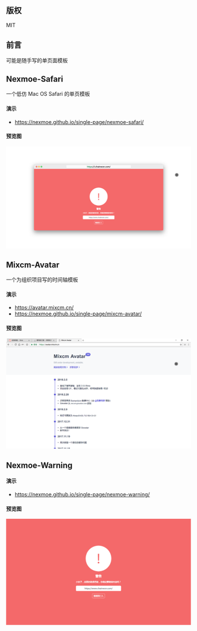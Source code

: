 ## 版权 
MIT

## 前言
可能是随手写的单页面模板


## Nexmoe-Safari
一个低仿 Mac OS Safari 的单页模板

#### 演示
- https://nexmoe.github.io/single-page/nexmoe-safari/

#### 预览图
![nexmoe-safari](/cover/2018-04-20_23-06-59.png)

## Mixcm-Avatar
一个为组织项目写的时间轴模板

#### 演示
- https://avatar.mixcm.cn/
- https://nexmoe.github.io/single-page/mixcm-avatar/

#### 预览图
![mixcm-avatar](/cover/2738569080.png)

## Nexmoe-Warning

#### 演示
- https://nexmoe.github.io/single-page/nexmoe-warning/

#### 预览图
![mixcm-avatar](/cover/59f545cd0b244.png)
